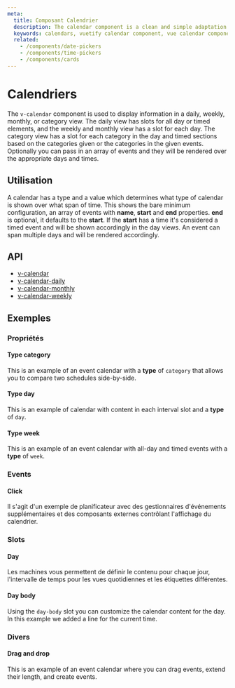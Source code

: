 ```yaml
---
meta:
  title: Composant Calendrier
  description: The calendar component is a clean and simple adaptation to the popular Google Calendar application.
  keywords: calendars, vuetify calendar component, vue calendar component
  related:
    - /components/date-pickers
    - /components/time-pickers
    - /components/cards
---
```


# Calendriers

The `v-calendar` component is used to display information in a daily, weekly, monthly, or category view. The daily view has slots for all day or timed elements, and the weekly and monthly view has a slot for each day. The category view has a slot for each category in the day and timed sections based on the categories given or the categories in the given events. Optionally you can pass in an array of events and they will be rendered over the appropriate days and times.

<entry-ad />

## Utilisation

A calendar has a type and a value which determines what type of calendar is shown over what span of time. This shows the bare minimum configuration, an array of events with **name**, **start** and **end** properties. **end** is optional, it defaults to the **start**. If the **start** has a time it's considered a timed event and will be shown accordingly in the day views. An event can span multiple days and will be rendered accordingly.

<example file="v-calendar/usage" />

## API

- [v-calendar](/api/v-calendar)
- [v-calendar-daily](/api/v-calendar-daily)
- [v-calendar-monthly](/api/v-calendar-monthly)
- [v-calendar-weekly](/api/v-calendar-weekly)

<inline-api page="components/calendars" />


<!-- ## Sub-components

### v-calendar-daily

v-calendar-daily description

### v-calendar-monthly

v-calendar-monthly description

### v-calendar-weekly

v-calendar-weekly description -->

## Exemples

### Propriétés

#### Type category

This is an example of an event calendar with a **type** of `category` that allows you to compare two schedules side-by-side.

<example file="v-calendar/prop-type-category" />

#### Type day

This is an example of calendar with content in each interval slot and a **type** of `day`.

<example file="v-calendar/prop-type-day" />

#### Type week

This is an example of an event calendar with all-day and timed events with a **type** of `week`.

<example file="v-calendar/prop-type-week" />

### Events

#### Click

Il s'agit d'un exemple de planificateur avec des gestionnaires d'événements supplémentaires et des composants externes contrôlant l'affichage du calendrier.

<example file="v-calendar/event-click" />

### Slots

#### Day

Les machines vous permettent de définir le contenu pour chaque jour, l'intervalle de temps pour les vues quotidiennes et les étiquettes différentes.

<example file="v-calendar/slot-day" />

#### Day body

Using the `day-body` slot you can customize the calendar content for the day. In this example we added a line for the current time.

<example file="v-calendar/slot-day-body" />

### Divers

#### Drag and drop

This is an example of an event calendar where you can drag events, extend their length, and create events.

<example file="v-calendar/misc-drag-and-drop" />

<backmatter />
